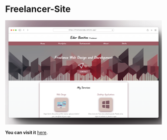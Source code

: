 # Freelancer-Site
<p align="center">
    <img src="src/img/mockup.png" alt="imagen" width="auto">
</p>

**You can visit it**  [here](https://freelancergbp.netlify.app/).
